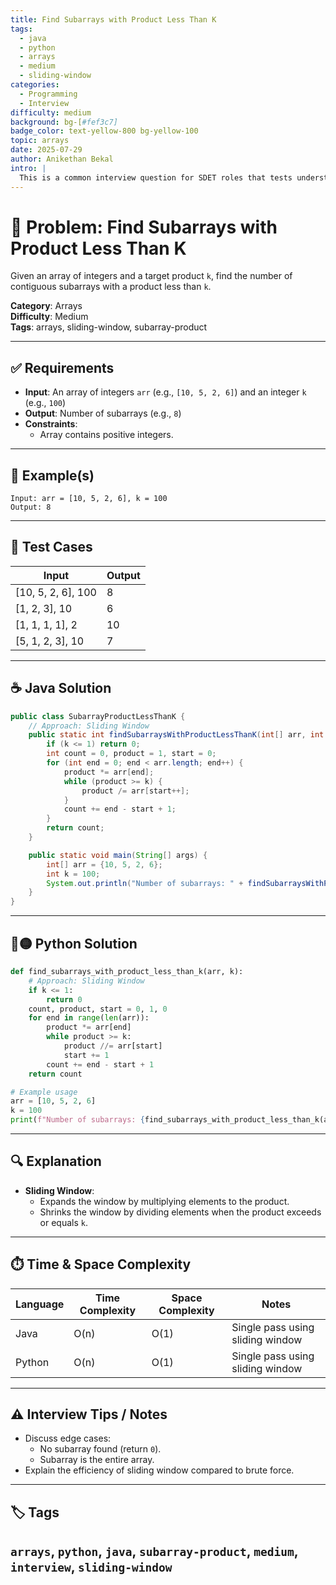 ```yaml
---
title: Find Subarrays with Product Less Than K
tags:
  - java
  - python
  - arrays
  - medium
  - sliding-window
categories:
  - Programming
  - Interview
difficulty: medium
background: bg-[#fef3c7]
badge_color: text-yellow-800 bg-yellow-100
topic: arrays
date: 2025-07-29
author: Anikethan Bekal
intro: |
  This is a common interview question for SDET roles that tests understanding of array manipulation and sliding window techniques.
---
```


# 🧠 Problem: Find Subarrays with Product Less Than K

Given an array of integers and a target product `k`, find the number of contiguous subarrays with a product less than `k`.

**Category**: Arrays  
**Difficulty**: Medium  
**Tags**: arrays, sliding-window, subarray-product

---

## ✅ Requirements
- **Input**: An array of integers `arr` (e.g., `[10, 5, 2, 6]`) and an integer `k` (e.g., `100`)
- **Output**: Number of subarrays (e.g., `8`)
- **Constraints**:
  - Array contains positive integers.

---

## 🧪 Example(s)
```text
Input: arr = [10, 5, 2, 6], k = 100
Output: 8
```

---

## 🧪 Test Cases
| Input                  | Output |
|-------------------------|--------|
| [10, 5, 2, 6], 100     | 8      |
| [1, 2, 3], 10          | 6      |
| [1, 1, 1, 1], 2        | 10     |
| [5, 1, 2, 3], 10       | 7      |

---

## ☕ Java Solution
```java
public class SubarrayProductLessThanK {
    // Approach: Sliding Window
    public static int findSubarraysWithProductLessThanK(int[] arr, int k) {
        if (k <= 1) return 0;
        int count = 0, product = 1, start = 0;
        for (int end = 0; end < arr.length; end++) {
            product *= arr[end];
            while (product >= k) {
                product /= arr[start++];
            }
            count += end - start + 1;
        }
        return count;
    }

    public static void main(String[] args) {
        int[] arr = {10, 5, 2, 6};
        int k = 100;
        System.out.println("Number of subarrays: " + findSubarraysWithProductLessThanK(arr, k));
    }
}
```

---

## 🔵🟡 Python Solution
```python
def find_subarrays_with_product_less_than_k(arr, k):
    # Approach: Sliding Window
    if k <= 1:
        return 0
    count, product, start = 0, 1, 0
    for end in range(len(arr)):
        product *= arr[end]
        while product >= k:
            product //= arr[start]
            start += 1
        count += end - start + 1
    return count

# Example usage
arr = [10, 5, 2, 6]
k = 100
print(f"Number of subarrays: {find_subarrays_with_product_less_than_k(arr, k)}")
```

---

## 🔍 Explanation
- **Sliding Window**:
  - Expands the window by multiplying elements to the product.
  - Shrinks the window by dividing elements when the product exceeds or equals `k`.

---

## ⏱️ Time & Space Complexity
| Language | Time Complexity | Space Complexity | Notes |
|----------|-----------------|------------------|-------|
| Java     | O(n)            | O(1)             | Single pass using sliding window |
| Python   | O(n)            | O(1)             | Single pass using sliding window |

---

## ⚠️ Interview Tips / Notes
- Discuss edge cases:
  - No subarray found (return `0`).
  - Subarray is the entire array.
- Explain the efficiency of sliding window compared to brute force.

---

## 🏷 Tags
`arrays`, `python`, `java`, `subarray-product`, `medium`, `interview`, `sliding-window`
---
